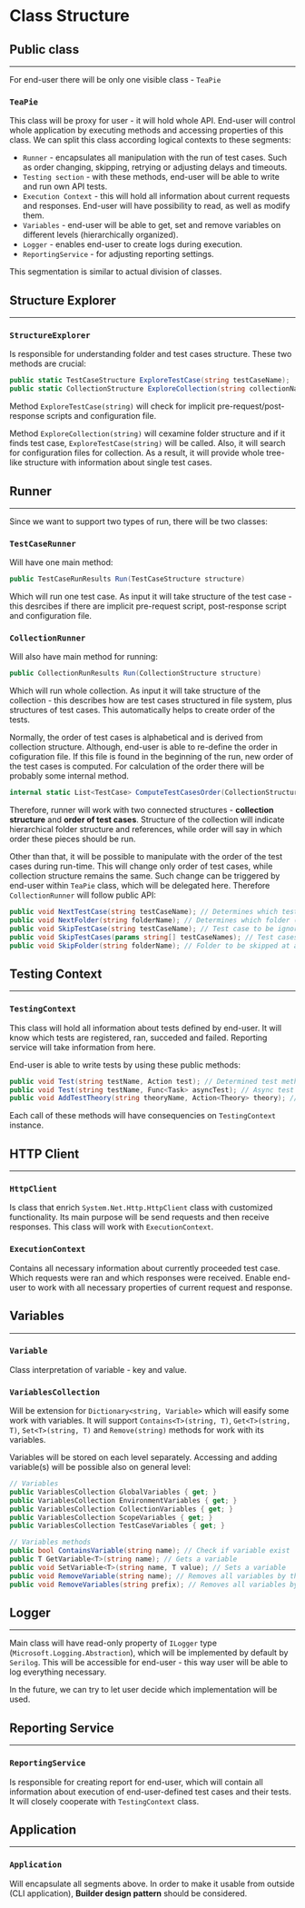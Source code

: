 # Class Structure

## Public class
------------------
For end-user there will be only one visible class - `TeaPie`

### `TeaPie`
This class will be proxy for user - it will hold whole API. End-user will control whole application by executing methods and accessing properties of this class. We can split this class according logical contexts to these segments:
- `Runner` - encapsulates all manipulation with the run of test cases. Such as order changing, skipping, retrying or adjusting delays and timeouts.
- `Testing section` - with these methods, end-user will be able to write and run own API tests.
- `Execution Context` - this will hold all information about current requests and responses. End-user will have possibility to read, as well as modify them.
- `Variables` - end-user will be able to get, set and remove variables on different levels (hierarchically organized).
- `Logger` - enables end-user to create logs during execution.
- `ReportingService` - for adjusting reporting settings.

This segmentation is similar to actual division of classes.

## Structure Explorer
------------------
### `StructureExplorer`
Is responsible for understanding folder and test cases structure. These two methods are crucial:
```csharp
public static TestCaseStructure ExploreTestCase(string testCaseName);
public static CollectionStructure ExploreCollection(string collectionName);
```
Method `ExploreTestCase(string)` will check for implicit pre-request/post-response scripts and configuration file.

Method `ExploreCollection(string)` will cexamine folder structure and if it finds test case, `ExploreTestCase(string)` will be called. Also, it will search for configuration files for collection. As a result, it will provide whole tree-like structure with information about single test cases.

## Runner
------------------
Since we want to support two types of run, there will be two classes:

### `TestCaseRunner`

Will have one main method:
```csharp
public TestCaseRunResults Run(TestCaseStructure structure)
```

Which will run one test case. As input it will take structure of the test case - this desrcibes if there are implicit pre-request script, post-response script and configuration file.

### `CollectionRunner`

Will also have main method for running:

```csharp
public CollectionRunResults Run(CollectionStructure structure)
```

Which will run whole collection. As input it will take structure of the collection - this describes how are test cases structured in file system, plus structures of test cases. This automatically helps to create order of the tests.

Normally, the order of test cases is alphabetical and is derived from collection structure. Although, end-user is able to re-define the order in cofiguration file. If this file is found in the beginning of the run, new order of the test cases is computed. For calculation of the order there will be probably some internal method.
```csharp
internal static List<TestCase> ComputeTestCasesOrder(CollectionStructure structure);
```

Therefore, runner will work with two connected structures - **collection structure** and **order of test cases**. Structure of the collection will indicate hierarchical folder structure and references, while order will say in which order these pieces should be run.

Other than that, it will be possible to manipulate with the order of the test  cases during run-time. This will change only order of test cases, while collection structure remains the same. Such change can be triggered by end-user within `TeaPie` class, which will be delegated here. Therefore `CollectionRunner` will follow public API:
```csharp
public void NextTestCase(string testCaseName); // Determines which test case will run next
public void NextFolder(string folderName); // Determines which folder (containing test cases) will run next
public void SkipTestCase(string testCaseName); // Test case to be ignored/skipped
public void SkipTestCases(params string[] testCaseNames); // Test cases to be ignored/skipped
public void SkipFolder(string folderName); // Folder to be skipped at all
```

## Testing Context
------------------
### `TestingContext`
This class will hold all information about tests defined by end-user. It will know which tests are registered, ran, succeded and failed. Reporting service will take information from here.

End-user is able to write tests by using these public methods:
```csharp
public void Test(string testName, Action test); // Determined test method
public void Test(string testName, Func<Task> asyncTest); // Async test method
public void AddTestTheory(string theoryName, Action<Theory> theory); // Adds a test theory
```

Each call of these methods will have consequencies on `TestingContext` instance.

## HTTP Client
------------------
### `HttpClient`
Is class that enrich `System.Net.Http.HttpClient` class with customized functionality. Its main purpose will be send requests and then receive responses. This class will work with `ExecutionContext`.

### `ExecutionContext`
Contains all necessary information about currently proceeded test case. Which requests were ran and which responses were received. Enable end-user to work with all necessary properties of current request and response.

## Variables
------------------
### `Variable`
Class interpretation of variable - key and value.

### `VariablesCollection`
Will be extension for `Dictionary<string, Variable>` which will easify some work with variables. It will support `Contains<T>(string, T)`, `Get<T>(string, T)`, `Set<T>(string, T)` and `Remove(string)` methods for work with its variables.

Variables will be stored on each level separately. Accessing and adding variable(s) will be possible also on general level:
```csharp
// Variables
public VariablesCollection GlobalVariables { get; }
public VariablesCollection EnvironmentVariables { get; }
public VariablesCollection CollectionVariables { get; }
public VariablesCollection ScopeVariables { get; }
public VariablesCollection TestCaseVariables { get; }

// Variables methods
public bool ContainsVariable(string name); // Check if variable exist
public T GetVariable<T>(string name); // Gets a variable
public void SetVariable<T>(string name, T value); // Sets a variable
public void RemoveVariable(string name); // Removes all variables by their prefix
public void RemoveVariables(string prefix); // Removes all variables by their prefix
```

## Logger
------------------
Main class will have read-only property of `ILogger` type (`Microsoft.Logging.Abstraction`), which will be implemented by default by `Serilog`. This will be accessible for end-user - this way user will be able to log everything necessary. 

In the future, we can try to let user decide which implementation will be used.

## Reporting Service
------------------
### `ReportingService`
Is responsible for creating report for end-user, which will contain all information about execution of end-user-defined test cases and their tests. It will closely cooperate with `TestingContext` class.

## Application
------------------
### `Application`
Will encapsulate all segments above. In order to make it usable from outside (CLI application), **Builder design pattern** should be considered.

